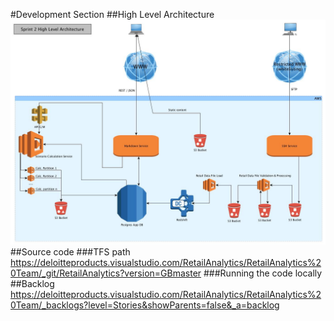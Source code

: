 #Development Section
##High Level Architecture
![alt text](../01.design/images/MKD_HLA_AWS_sp2.jpg)
##Source code
###TFS path
<https://deloitteproducts.visualstudio.com/RetailAnalytics/RetailAnalytics%20Team/_git/RetailAnalytics?version=GBmaster>
###Running the code locally
##Backlog
<https://deloitteproducts.visualstudio.com/RetailAnalytics/RetailAnalytics%20Team/_backlogs?level=Stories&showParents=false&_a=backlog>
